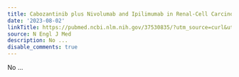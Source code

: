 ```yaml
---
title: Cabozantinib plus Nivolumab and Ipilimumab in Renal-Cell Carcinoma
date: '2023-08-02'
linkTitle: https://pubmed.ncbi.nlm.nih.gov/37530835/?utm_source=curl&utm_medium=rss&utm_campaign=pubmed-2&utm_content=1LIK-026Y9bjRE4xDQ231BSa89BnY4O2Rfi-9WXQd8C31C6cqE&fc=20211015124055&ff=20230802180824&v=2.17.9.post6+86293ac
source: N Engl J Med
description: No ...
disable_comments: true
---
```

No ...